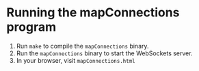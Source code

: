 # Running the mapConnections program

1. Run `make` to compile the `mapConnections` binary.
2. Run the `mapConnections` binary to start the WebSockets server.
3. In your browser, visit `mapConnections.html`
